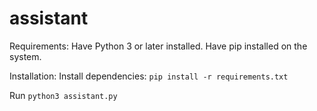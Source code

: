 # assistant
Requirements:
  Have Python 3 or later installed.
  Have pip installed on the system.


  

Installation:
  Install dependencies:   ```pip install -r requirements.txt```




Run ```python3 assistant.py```
